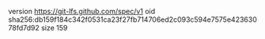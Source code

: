 version https://git-lfs.github.com/spec/v1
oid sha256:db159f184c342f0531ca23f27fb714706ed2c093c594e7575e42363078fd7d92
size 159
